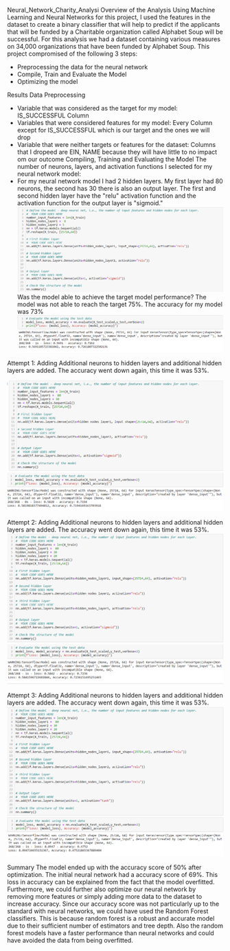 
Neural_Network_Charity_Analysi
Overview of the Analysis
Using Machine Learning and Neural Networks for this project, I used the features in the dataset to create a binary classifier that will help to predict if the applicants that will be funded by a Charitable organization called Alphabet Soup will be successful. For this analysis we had a dataset containing various measures on 34,000 organizations that have been funded by Alphabet Soup. This project compromised of the following 3 steps:
* Preprocessing the data for the neural network
* Compile, Train and Evaluate the Model
* Optimizing the model


Results
Data Preprocessing
* Variable that was considered as the target for my model: IS_SUCCESSFUL Column
* Variables that were considered features for my model: Every Column except for IS_SUCCESSFUL which is our target and the ones we will drop
* Variable that were neither targets or features for the dataset: Columns that I dropeed are EIN, NAME because they will have little to no impact om our outcome
Compiling, Training and Evaluating the Model
The number of neurons, layers, and activation functions I selected for my neural network model:
* For my neural network model I had 2 hidden layers. My first layer had 80 neurons, the second has 30 there is also an output layer. The first and second hidden layer have the "relu" activation function and the activation function for the output layer is "sigmoid."
![1](/Images/1.PNG)
Was the model able to achieve the target model performance?
The model was not able to reach the target 75%. The accuracy for my model was 73%
![a](/Images/a.PNG)

Attempt 1: Adding Additional neurons to hidden layers and additional hidden layers are added. The accuracy went down again, this time it was 53%.

![2](/Images/2.PNG)
![b](/Images/b.PNG)

Attempt 2: Adding Additional neurons to hidden layers and additional hidden layers are added. The accuracy went down again, this time it was 53%.
![3](/Images/3.PNG)
![c](/Images/c.PNG)

Attempt 3: Adding Additional neurons to hidden layers and additional hidden layers are added. The accuracy went down again, this time it was 53%.
![4](/Images/4.PNG)
![d](/Images/d.PNG)


Summary
The model ended up with the accuracy score of 50% after optimization. The initial neural network had a accuracy score of 69%. This loss in accuracy can be explained from the fact that the model overfitted. Furthermore, we could further also optimize our neural network by removing more features or simply adding more data to the dataset to increase accuracy. Since our accuracy score was not particularly up to the standard with neural networks, we could have used the Random Forest classifiers. This is because random forest is a robust and accurate model due to their sufficient number of estimators and tree depth. Also the random forest models have a faster performance than neural networks and could have avoided the data from being overfitted.




